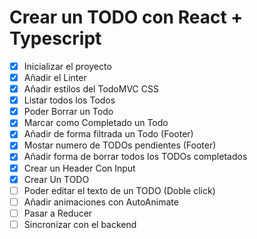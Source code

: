 # Crear un TODO con React + Typescript

- [X] Inicializar el proyecto 
- [X] Añadir el Linter 
- [X] Añadir estilos del TodoMVC CSS 
- [X] Listar todos los Todos 
- [X] Poder Borrar un Todo 
- [X] Marcar como Completado un Todo 
- [X] Añadir de forma filtrada un Todo (Footer) 
- [X] Mostar numero de TODOs pendientes (Footer) 
- [X] Añadir forma de borrar todos los TODOs completados 
- [X] Crear un Header Con Input 
- [X] Crear Un TODO 
- [ ] Poder editar el texto de un TODO (Doble click)
- [ ] Añadir animaciones con AutoAnimate
- [ ] Pasar a Reducer
- [ ] Sincronizar con el backend